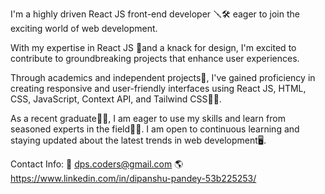 I'm a highly driven React JS front-end developer 🪛🛠 eager to join the exciting world of web development. 

With my expertise in React JS 🌟and a knack for design, I'm excited to contribute to groundbreaking projects that enhance user experiences.

Through academics and independent projects💼, I've gained proficiency in creating responsive and user-friendly interfaces using React JS, HTML, CSS, JavaScript, Context API, and Tailwind CSS👨‍🔧.

As a recent graduate👨‍🎓, I am eager to use my skills and learn from seasoned experts in the field👨‍🔬. I am open to continuous learning and staying updated about the latest trends in web development🖥.

Contact Info:
📩 dps.coders@gmail.com
 🌎 https://www.linkedin.com/in/dipanshu-pandey-53b225253/
